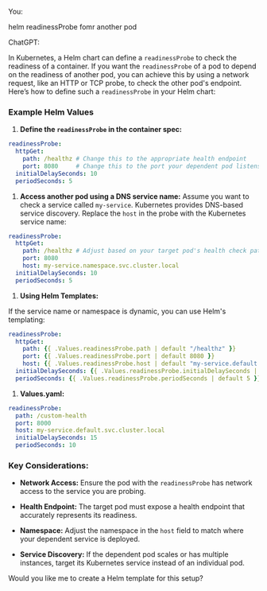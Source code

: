 
You: 

helm readinessProbe fomr another pod

ChatGPT: 

In Kubernetes, a Helm chart can define a `readinessProbe` to check the readiness of a container. If you want the `readinessProbe` of a pod to depend on the readiness of another pod, you can achieve this by using a network request, like an HTTP or TCP probe, to check the other pod's endpoint. Here’s how to define such a `readinessProbe` in your Helm chart:
### Example Helm Values 
 
1. **Define the `readinessProbe` in the container spec:**


```yaml
readinessProbe:
  httpGet:
    path: /healthz # Change this to the appropriate health endpoint
    port: 8080     # Change this to the port your dependent pod listens on
  initialDelaySeconds: 10
  periodSeconds: 5
```
 
1. **Access another pod using a DNS service name:**
Assume you want to check a service called `my-service`. Kubernetes provides DNS-based service discovery. Replace the `host` in the probe with the Kubernetes service name:

```yaml
readinessProbe:
  httpGet:
    path: /healthz # Adjust based on your target pod's health check path
    port: 8080
    host: my-service.namespace.svc.cluster.local
  initialDelaySeconds: 10
  periodSeconds: 5
```
 
1. **Using Helm Templates:**

If the service name or namespace is dynamic, you can use Helm's templating:


```yaml
readinessProbe:
  httpGet:
    path: {{ .Values.readinessProbe.path | default "/healthz" }}
    port: {{ .Values.readinessProbe.port | default 8080 }}
    host: {{ .Values.readinessProbe.host | default "my-service.default.svc.cluster.local" }}
  initialDelaySeconds: {{ .Values.readinessProbe.initialDelaySeconds | default 10 }}
  periodSeconds: {{ .Values.readinessProbe.periodSeconds | default 5 }}
```
 
1. **Values.yaml:**


```yaml
readinessProbe:
  path: /custom-health
  port: 8000
  host: my-service.default.svc.cluster.local
  initialDelaySeconds: 15
  periodSeconds: 10
```

### Key Considerations: 
 
- **Network Access:**  Ensure the pod with the `readinessProbe` has network access to the service you are probing.
 
- **Health Endpoint:**  The target pod must expose a health endpoint that accurately represents its readiness.
 
- **Namespace:**  Adjust the namespace in the `host` field to match where your dependent service is deployed.
 
- **Service Discovery:**  If the dependent pod scales or has multiple instances, target its Kubernetes service instead of an individual pod.

Would you like me to create a Helm template for this setup?
